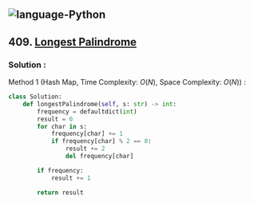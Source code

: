 ![language-Python](https://img.shields.io/badge/Python-ffd43b?style=for-the-badge&logo=PYTHON)
---

## 409. [Longest Palindrome](https://leetcode.com/problems/longest-palindrome)

### Solution :

Method 1 (Hash Map, Time Complexity: $O(N)$, Space Complexity: $O(N)$) :
```python
class Solution:
    def longestPalindrome(self, s: str) -> int:
        frequency = defaultdict(int)
        result = 0
        for char in s:
            frequency[char] += 1
            if frequency[char] % 2 == 0:
                result += 2
                del frequency[char]

        if frequency:
            result += 1

        return result
```
